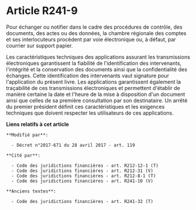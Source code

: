 # Article R241-9

Pour échanger ou notifier dans le cadre des procédures de contrôle, des documents, des actes ou des données, la chambre
régionale des comptes et ses interlocuteurs procèdent par voie électronique ou, à défaut, par courrier sur support papier.

Les caractéristiques techniques des applications assurant les transmissions électroniques garantissent la fiabilité de
l'identification des intervenants, l'intégrité et la conservation des documents ainsi que la confidentialité des échanges.
Cette identification des intervenants vaut signature pour l'application du présent livre. Les applications garantissent
également la traçabilité de ces transmissions électroniques et permettent d'établir de manière certaine la date et l'heure de
la mise à disposition d'un document ainsi que celles de sa première consultation par son destinataire. Un arrêté du premier
président définit ces caractéristiques et les exigences techniques que doivent respecter les utilisateurs de ces
applications.

**Liens relatifs à cet article**

	**Modifié par**:

	  - Décret n°2017-671 du 28 avril 2017 - art. 119

	**Cité par**:

	  - Code des juridictions financières - art. R212-12-1 (T)
	  - Code des juridictions financières - art. R212-31 (V)
	  - Code des juridictions financières - art. R212-8-1 (T)
	  - Code des juridictions financières - art. R241-10 (V)

	**Anciens textes**:

	  - Code des juridictions financières - art. R241-32 (T)
